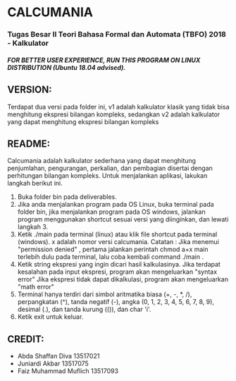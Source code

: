 # CALCUMANIA

### Tugas Besar II Teori Bahasa Formal dan Automata (TBFO) 2018 - Kalkulator

##### FOR BETTER USER EXPERIENCE, RUN THIS PROGRAM ON LINUX DISTRIBUTION (Ubuntu 18.04 advised).

## VERSION:
Terdapat dua versi pada folder ini, v1 adalah kalkulator klasik yang tidak bisa menghitung ekspresi
bilangan kompleks, sedangkan v2 adalah kalkulator yang dapat menghitung ekspresi bilangan kompleks

## README:
Calcumania adalah kalkulator sederhana yang dapat menghitung penjumlahan, pengurangan,
perkalian, dan pembagian disertai dengan perhitungan bilangan kompleks.
Untuk menjalankan aplikasi, lakukan langkah berikut ini.
1. Buka folder bin pada deliverables.
2. Jika anda menjalankan program pada OS Linux, buka terminal pada folder bin, jika menjalankan program pada OS windows, jalankan
   program menggunakan shortcut sesuai versi yang diinginkan, dan lewati langkah 3.
3. Ketik ./main<x> pada terminal (linux) atau klik file shortcut pada terminal (windows). x adalah nomor versi calcumania.
   Catatan : Jika menemui "permission denied" , pertama jalankan perintah chmod a+x main<x> terlebih dulu pada terminal,
   lalu coba kembali command ./main<x> .
4. Ketik string ekspresi yang ingin dicari hasil kalkulasinya.
   Jika terdapat kesalahan pada input ekspresi, program akan mengeluarkan "syntax error"
   Jika ekspresi tidak dapat dikalkulasi, program akan mengeluarkan "math error"
5. Terminal hanya terdiri dari simbol aritmatika biasa (+, -, *, /), perpangkatan (^),
   tanda negatif (-), angka (0, 1, 2, 3, 4, 5, 6, 7, 8, 9),  desimal (.), dan tanda kurung (()), dan char 'i'.
6. Ketik exit untuk keluar.


## CREDIT:
- Abda Shaffan Diva 13517021
- Juniardi Akbar 13517075
- Faiz Muhammad Muflich 13517093
